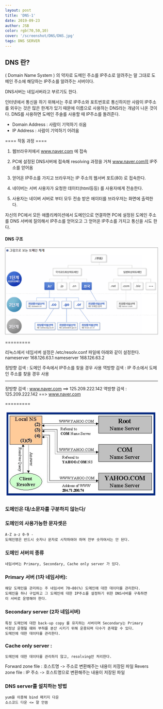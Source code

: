 ```yaml
---
layout: post
title: 'DNS-1'
date: 2019-09-23
author: JSB
color: rgb(70,50,10)
cover: '/screenshot/DNS/DNS.jpg'
tags: DNS SERVER
---
```


## DNS 란?	

( Domain Name System ) 의 약자로 도메인 주소를 IP주소로 알려주는 말 그대로
도메인 주소에 해당하는 IP주소를 알려주는 서버이다.

DNS서버는 네임서버라고 부르기도 한다.

인터넷에서 통신을 하기 위해서는 주로 IP주소와 포트번호로 통신하지만
사람이 IP주소를 외우는 것은 많은 한계가 있기 때문에 이름으로 사용하는 DNS라는
개념이 나온 것이다.
DNS를 사용하면 도메인 주솔를 사용할 때 IP주소를 돌려준다.

* Domain Address : 사람이 기억하기 쉬움
* IP Address : 사람이 기억하기 어려움

==== 작동 과정 ====

1. 웹브라우저에서 www.naver.com 에 접속

2. PC에 설정된 DNS서버에 접속해 resolving 과정을 거쳐
	www.naver.com의 IP주소를 얻어옴
	
3. 얻어온 IP주소를 가지고 브라우저는 IP 주소의 웹서버 포트(80) 로 접속한다.

4. 네이버는 서버 사용자가 요청한 데이터(html등등) 를 사용자에게 전송한다.

5. 사용자는 네이버 서버로 부터 모두 전송 받은 에이터를 브라우저는 화면에 출력한다.

자신의 PC에서 모든 애플리케이션에서 도메인으로 연결하면 PC에 설정된 도메인 주소를 
DNS 서버에 질의해서 IP주소를 얻어오고 그 얻어온 IP주소를 가지고 통신을 시도 한다.

#### DNS 구조

<img src="/screenshot/DNS/1/1.png">

=========

리눅스에서 네임서버 설정은 /etc/resolv.conf 파일에 아래와 같이 설정한다.
nameserver 168.126.63.1
nameserver 168.126.63.2


정방향 검색 : 도메인 주속에서 IP주소를 찾을 경우 사용
역방향 검색 : IP 주소에서 도메인 주소를 찾을 경우 사용

- - - - - - - - - 

정방향 검색 : www.naver.com ==> 125.209.222.142
역방향 검색 : 125.209.222.142 ==> www.naver.com

=========

<img src="/screenshot/DNS/1/2.png">

### 도메인은 대/소문자를 구분하지 않는다/

### 도메인의 사용가능한 문자셋은
	A-Z a-z 0-9 -
	도메인명은 반드시 숫자나 문자로 시작하여야 하며 전부 숫자여서는 안 된다.

### 도메인 서버의 종류
	네임서버는 Primary, Secondary, Cache only server 가 있다.

### Primary 서버 (1차 네임서버):
	해당 도메인을 관리하는 주 네임서버 70~80(%) 도메인에 대한 데이터를 관리한다.
	도메인을 하나 구입하고 그 도메인에 대한 IP주소를 설정하기 위한 DNS서버를 구축하면
	이 서버로 운영해야 한다.
	
### Secondary server (2차 네임서버)
	특정 도메인에 대한 back-up copy 를 유지하는 서버이며 Secondary는 Primary
	비정상 운행될 떄와 부하를 분산 시키기 위해 운용되며 다수가 존재할 수 있다.
	도메인에 대한 데이터를 관리한다.

### Cache only server :
	도메인에 대한 데이터를 관리하지 않고, resolving만 처리한다.

 Forward zone file : 호스트명 -> 주소로 변환해주는 내용이 저장된 파일
 Revers zone file : IP 주소 -> 호스트명으로 변환해주는 내용이 저장된 파일

### DNS server를 설치하는 방법
	yum을 이용해 bind 패키지 다운
	소스코드 다운 <= 잘 안씀



